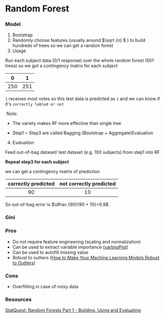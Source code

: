 # Random Forest

### Model

1. Bootstrap
2. Randomly choose features (usually around  $\sqrt {n} $  ) to build hundreds of trees so we can get a random forest
3. Usage

Run each subject data (0/1 response) over the whole random forest (501 trees) so we got a contingency matrix for each subject

|  0   |  1   |
| :--: | :--: |
| 250  | 251  |

`1` receives most votes so this test data is predicted as `1` and we can know if it's `correctly labled or not`

​	Note:

* The variety makes RF more effective than single tree

- Step1 ~ Step3 are called Bagging (Bootstrap + Aggregate)Evaluation

4. Evaluation

Feed out-of-bag dataset/ test dataset (e.g. 100 subjects) from step1 into RF

**Repeat step3 for each subject**

we can get a contingency matrix of prediction 

| correctly predicted | not correctly predicted |
| :-----------------: | :---------------------: |
|         90          |           10            |

So out-of-bag error is $\dfrac {90}{90 + 10}=0.9$

### Gini





### Pros

* Do not require feature engineering (scaling and normalization)
* Can be used to extract variable importance ([varImpPlot](https://www.rdocumentation.org/packages/randomForest/versions/4.6-14/topics/varImpPlot))
* Can be used to autofill missing value
* Robust to outliers ([How to Make Your Machine Learning Models Robust to Outliers](https://heartbeat.fritz.ai/how-to-make-your-machine-learning-models-robust-to-outliers-44d404067d07))

### Cons

* Overfitting in case of noisy data



### Resources

[StatQuest: Random Forests Part 1 - Building, Using and Evaluating](https://www.youtube.com/watch?v=J4Wdy0Wc_xQ&feature=youtu.be)